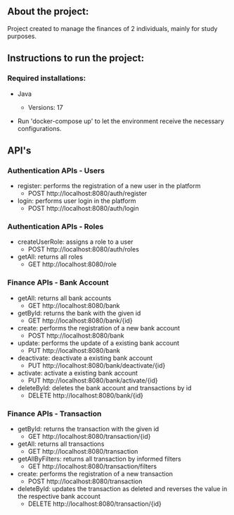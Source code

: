 ## About the project:

Project created to manage the finances of 2 individuals, mainly for study purposes.

## Instructions to run the project:

### Required installations:

- Java
    - Versions: 17

- Run 'docker-compose up' to let the environment receive the necessary configurations.

## API's

### Authentication APIs - Users
- register: performs the registration of a new user in the platform
  - POST http://localhost:8080/auth/register
- login: performs user login in the platform
  - POST http://localhost:8080/auth/login

### Authentication APIs - Roles
- createUserRole: assigns a role to a user 
  - POST http://localhost:8080/auth/roles
- getAll: returns all roles 
  - GET http://localhost:8080/role

### Finance APIs - Bank Account
- getAll: returns all bank accounts
  - GET http://localhost:8080/bank
- getById: returns the bank with the given id
  - GET http://localhost:8080/bank/{id}
- create: performs the registration of a new bank account
  - POST http://localhost:8080/bank
- update: performs the update of a existing bank account
  - PUT http://localhost:8080/bank
- deactivate: deactivate a existing bank account
  - PUT http://localhost:8080/bank/deactivate/{id}
- activate: activate a existing bank account
  - PUT http://localhost:8080/bank/activate/{id}
- deleteById: deletes the bank account and transactions by id
  - DELETE http://localhost:8080/bank/{id}

### Finance APIs - Transaction
- getById: returns the transaction with the given id
  - GET http://localhost:8080/transaction/{id}
- getAll: returns all transactions
  - GET http://localhost:8080/transaction
- getAllByFilters: returns all transaction by informed filters
  - GET http://localhost:8080/transaction/filters
- create: performs the registration of a new transaction
  - POST http://localhost:8080/transaction
- deleteById: updates the transaction as deleted and reverses the value in the respective bank account
  - DELETE http://localhost:8080/transaction/{id}